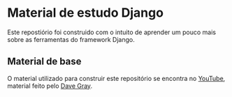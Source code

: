 # Material de estudo Django

Este repostiório foi construido com o intuito de aprender um pouco mais sobre as ferramentas do framework Django.

## Material de base

O material utilizado para construir este repositório se encontra no [YouTube](https://www.youtube.com/watch?v=Rp5vd34d-z4), material feito pelo [Dave Gray](https://github.com/gitdagray).
